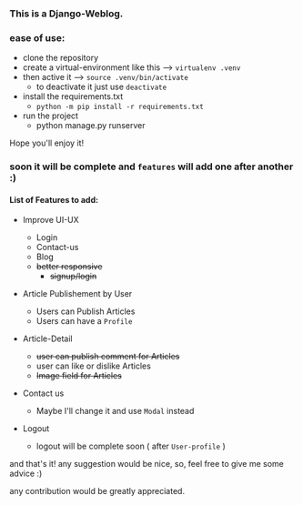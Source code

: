 ### This is a Django-Weblog.

### ease of use:
+ clone the repository
+ create a virtual-environment like this --> `virtualenv .venv`
+ then active it --> `source .venv/bin/activate`
  - to deactivate it just use `deactivate`
+ install the requirements.txt
  - `python -m pip install -r requirements.txt`
+ run the project
  - python manage.py runserver
  
Hope you'll enjoy it!





### soon it will be complete and `features` will add one after another :)

#### List of Features to add:

+ Improve UI-UX
  - Login
  - Contact-us
  - Blog
  - ~~better responsive~~
    + ~~signup/login~~
  
+ Article Publishement by User
  - Users can Publish Articles
  - Users can have a `Profile`

+ Article-Detail
  - ~~user can publish comment for Articles~~
  - user can like or dislike Articles
  - ~~Image field for Articles~~

+ Contact us 
  - Maybe I'll change it and use `Modal` instead
 
+ Logout
  - logout will be complete soon ( after `User-profile` ) 
  


and that's it! any suggestion would be nice, so, feel free to give me some advice :)

any contribution would be greatly appreciated.
  
 
